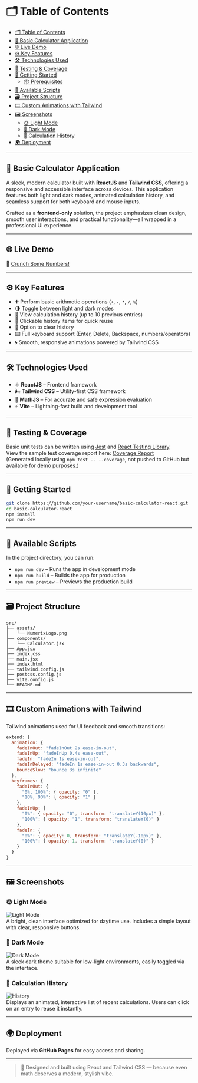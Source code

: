 # 🗂️ Table of Contents

- [🗂️ Table of Contents](#️-table-of-contents)
- [🧮 Basic Calculator Application](#-basic-calculator-application)
- [🌐 Live Demo](#-live-demo)
- [⚙️ Key Features](#️-key-features)
- [🛠️ Technologies Used](#️-technologies-used)
- [🧪 Testing \& Coverage](#-testing--coverage)
- [🚀 Getting Started](#-getting-started)
  - [📦 Prerequisites](#-prerequisites)
- [🧾 Available Scripts](#-available-scripts)
- [🗃️ Project Structure](#️-project-structure)
- [🎞️ Custom Animations with Tailwind](#️-custom-animations-with-tailwind)
- [🖼️ Screenshots](#️-screenshots)
  - [🌞 Light Mode](#-light-mode)
  - [🌙 Dark Mode](#-dark-mode)
  - [🧮 Calculation History](#-calculation-history)
- [🌍 Deployment](#-deployment)

---

## 🧮 Basic Calculator Application

A sleek, modern calculator built with **ReactJS** and **Tailwind CSS**, offering a responsive and accessible interface across devices. This application features both light and dark modes, animated calculation history, and seamless support for both keyboard and mouse inputs.

Crafted as a **frontend-only** solution, the project emphasizes clean design, smooth user interactions, and practical functionality—all wrapped in a professional UI experience.

---

## 🌐 Live Demo

🔗 [Crunch Some Numbers!](https://pavithrj.github.io/numerix)

---

## ⚙️ Key Features

- ➕ Perform basic arithmetic operations (`+`, `-`, `*`, `/`, `%`)
- 🌗 Toggle between light and dark modes
- 🧾 View calculation history (up to 10 previous entries)
- 🔁 Clickable history items for quick reuse
- 🧹 Option to clear history
- ⌨️ Full keyboard support (Enter, Delete, Backspace, numbers/operators)
- 🌀 Smooth, responsive animations powered by Tailwind CSS

---

## 🛠️ Technologies Used

- ⚛️ **ReactJS** – Frontend framework
- 🌬️ **Tailwind CSS** – Utility-first CSS framework
- 📐 **MathJS** – For accurate and safe expression evaluation
- ⚡ **Vite** – Lightning-fast build and development tool

---

## 🧪 Testing & Coverage

Basic unit tests can be written using [Jest](https://jestjs.io/) and [React Testing Library](https://testing-library.com/).  
View the sample test coverage report here: [Coverage Report](./coverage/lcov-report/index.html)  
(Generated locally using `npm test -- --coverage`, not pushed to GitHub but available for demo purposes.)

---

## 🚀 Getting Started

```bash
git clone https://github.com/your-username/basic-calculator-react.git
cd basic-calculator-react
npm install
npm run dev
```

---

## 🧾 Available Scripts

In the project directory, you can run:

- `npm run dev` – Runs the app in development mode
- `npm run build` – Builds the app for production
- `npm run preview` – Previews the production build

---

## 🗃️ Project Structure

```
src/
├── assets/
│   └── NumerixLogo.png
├── components/
│   └── Calculator.jsx
├── App.jsx
├── index.css
├── main.jsx
├── index.html
├── tailwind.config.js
├── postcss.config.js
├── vite.config.js
└── README.md
```

---

## 🎞️ Custom Animations with Tailwind

Tailwind animations used for UI feedback and smooth transitions:

```js
extend: {
  animation: {
    fadeInOut: "fadeInOut 2s ease-in-out",
    fadeInUp: "fadeInUp 0.4s ease-out",
    fadeIn: "fadeIn 1s ease-in-out",
    fadeInDelayed: "fadeIn 1s ease-in-out 0.3s backwards",
    bounceSlow: "bounce 3s infinite"
  },
  keyframes: {
    fadeInOut: {
      "0%, 100%": { opacity: "0" },
      "10%, 90%": { opacity: "1" }
    },
    fadeInUp: {
      "0%": { opacity: "0", transform: "translateY(10px)" },
      "100%": { opacity: "1", transform: "translateY(0)" }
    },
    fadeIn: {
      "0%": { opacity: 0, transform: "translateY(-10px)" },
      "100%": { opacity: 1, transform: "translateY(0)" }
    }
  }
}
```

---

## 🖼️ Screenshots

### 🌞 Light Mode  
![Light Mode](./screenshots/light-mode.png)  
A bright, clean interface optimized for daytime use. Includes a simple layout with clear, responsive buttons.

### 🌙 Dark Mode  
![Dark Mode](./screenshots/dark-mode.png)  
A sleek dark theme suitable for low-light environments, easily toggled via the interface.

### 🧮 Calculation History  
![History](./screenshots/history-demo.gif)  
Displays an animated, interactive list of recent calculations. Users can click on an entry to reuse it instantly.

---

## 🌍 Deployment

Deployed via **GitHub Pages** for easy access and sharing.

---

> 🧠 Designed and built using React and Tailwind CSS — because even math deserves a modern, stylish vibe.